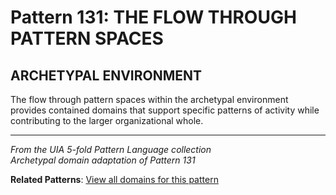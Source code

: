 # Pattern 131: THE FLOW THROUGH PATTERN SPACES

## ARCHETYPAL ENVIRONMENT

The flow through pattern spaces within the archetypal environment provides contained domains that support specific patterns of activity while contributing to the larger organizational whole.

---

*From the UIA 5-fold Pattern Language collection*  
*Archetypal domain adaptation of Pattern 131*

**Related Patterns**: [View all domains for this pattern](../../UIA/md/T131%20THE%20FLOW%20THROUGH%20PATTERN%20SPACES.md)
